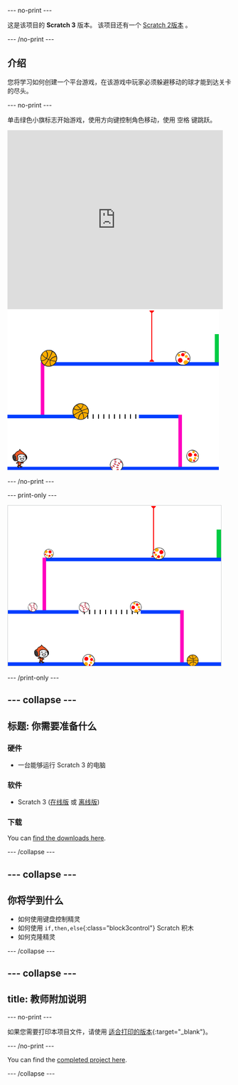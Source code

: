 \--- no-print \---

这是该项目的 **Scratch 3** 版本。 该项目还有一个 [Scratch 2版本](https://projects.raspberrypi.org/en/projects/dodgeball-scratch2) 。

\--- /no-print \---

## 介绍

您将学习如何创建一个平台游戏，在该游戏中玩家必须躲避移动的球才能到达关卡的尽头。

\--- no-print \---

单击绿色小旗标志开始游戏，使用方向键控制角色移动，使用 <kbd>空格</kbd> 键跳跃。

<div class="scratch-preview">
  <iframe allowtransparency="true" width="485" height="402" src="https://scratch.mit.edu/projects/embed/251809924/?autostart=false" frameborder="0" scrolling="no"></iframe>
  <img src="images/dodge-final.png">
</div>

\--- /no-print \---

\--- print-only \---

![玩躲避球游戏](images/dodgeball-showcase.png)

\--- /print-only \---

## \--- collapse \---

## 标题: 你需要准备什么

### 硬件

+ 一台能够运行 Scratch 3 的电脑

### 软件

+ Scratch 3 ([在线版](https://scratch.mit.edu/projects/editor/) 或 [离线版](https://scratch.mit.edu/download/))

### 下载

You can [find the downloads here](https://rpf.io/p/en/dodgeball-go).

\--- /collapse \---

## \--- collapse \---

## 你将学到什么

+ 如何使用键盘控制精灵
+ 如何使用 `if,then,else`{:class="block3control"} Scratch 积木
+ 如何克隆精灵

\--- /collapse \---

## \--- collapse \---

## title: 教师附加说明

\--- no-print \---

如果您需要打印本项目文件，请使用 [适合打印的版本](https://projects.raspberrypi.org/en/projects/dodgeball/print){:target="_blank"}。

\--- /no-print \---

You can find the [completed project here](https://rpf.io/p/en/dodgeball-get).

\--- /collapse \---